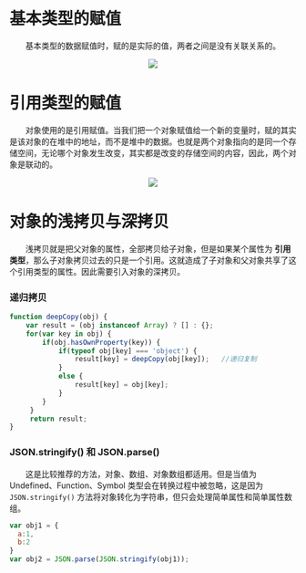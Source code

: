 # 基本类型的赋值
　　基本类型的数据赋值时，赋的是实际的值，两者之间是没有关联关系的。
  <div align="center">
  <img src="https://github.com/TanYJie/Technology-Stack-Interview-Experience/blob/master/JavaScript/image/基本类型赋值.png" />
  </div>
  
# 引用类型的赋值
　　对象使用的是引用赋值。当我们把一个对象赋值给一个新的变量时，赋的其实是该对象的在堆中的地址，而不是堆中的数据。也就是两个对象指向的是同一个存储空间，无论哪个对象发生改变，其实都是改变的存储空间的内容，因此，两个对象是联动的。
  <div align="center">
  <img src="https://github.com/TanYJie/Technology-Stack-Interview-Experience/blob/master/JavaScript/image/引用类型赋值.png" />
  </div>

# 对象的浅拷贝与深拷贝
　　浅拷贝就是把父对象的属性，全部拷贝给子对象，但是如果某个属性为 **引用类型**，那么子对象拷贝过去的只是一个引用。这就造成了子对象和父对象共享了这个引用类型的属性。因此需要引入对象的深拷贝。
<br>

### 递归拷贝
```javascript
function deepCopy(obj) {
    var result = (obj instanceof Array) ? [] : {};
    for(var key in obj) {
        if(obj.hasOwnProperty(key)) {
            if(typeof obj[key] === 'object') {
                result[key] = deepCopy(obj[key]);   //递归复制
            } 
            else {
                result[key] = obj[key];
            }
        }
     }
     return result;
}
```

### JSON.stringify() 和 JSON.parse()
　　这是比较推荐的方法，对象、数组、对象数组都适用。但是当值为 Undefined、Function、Symbol 类型会在转换过程中被忽略，这是因为 `JSON.stringify()` 方法将对象转化为字符串，但只会处理简单属性和简单属性数组。
```javascript
var obj1 = {
  a:1,
  b:2
}
var obj2 = JSON.parse(JSON.stringify(obj1));
```
